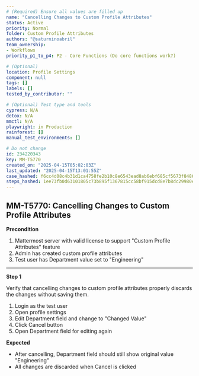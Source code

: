 ```yaml
---
# (Required) Ensure all values are filled up
name: "Cancelling Changes to Custom Profile Attributes"
status: Active
priority: Normal
folder: Custom Profile Attributes
authors: "@saturninoabril"
team_ownership:
- Workflows
priority_p1_to_p4: P2 - Core Functions (Do core functions work?)

# (Optional)
location: Profile Settings
component: null
tags: []
labels: []
tested_by_contributor: ""

# (Optional) Test type and tools
cypress: N/A
detox: N/A
mmctl: N/A
playwright: in Production
rainforest: []
manual_test_environments: []

# Do not change
id: 234220343
key: MM-T5770
created_on: "2025-04-15T05:02:03Z"
last_updated: "2025-04-15T13:01:55Z"
case_hashed: f6cc4d08c4b31d1ca4758fe2b10c8e6543ead8ab6ebf685cf5673f8486e92e69a1bb04dd891ec586add07141c38936b7
steps_hashed: 1ee73fb0d63101805c73b895f1367815cc58bf915dcd8e7b8dc29980ee9af4525b6e90b807c3c1db2dc2f42bf9c7395d
---
```


<!-- (Auto-generated) Based on frontmatter's "key" and "name" -->

## MM-T5770: Cancelling Changes to Custom Profile Attributes

**Precondition**

1. Mattermost server with valid license to support "Custom Profile Attributes" feature
2. Admin has created custom profile attributes
3. Test user has Department value set to "Engineering"

---

**Step 1**

Verify that cancelling changes to custom profile attributes properly discards the changes without saving them.

1. Login as the test user
2. Open profile settings
3. Edit Department field and change to "Changed Value"
4. Click Cancel button
5. Open Department field for editing again

**Expected**

- After cancelling, Department field should still show original value "Engineering"
- All changes are discarded when Cancel is clicked
